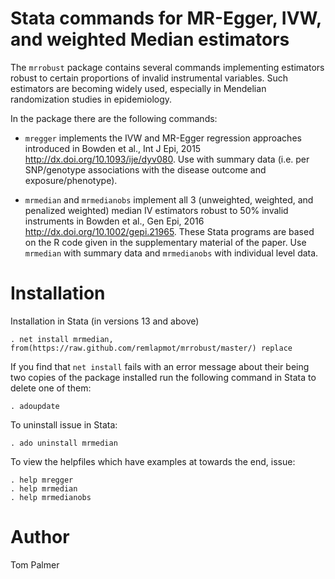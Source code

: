 # Stata commands for MR-Egger, IVW, and weighted Median estimators
The `mrrobust` package contains several commands implementing estimators robust to certain proportions of invalid instrumental variables. Such estimators are becoming widely used, especially in Mendelian randomization studies in epidemiology.

In the package there are the following commands:

 - `mregger` implements the IVW and MR-Egger regression approaches introduced in Bowden et al., Int J Epi, 2015 <http://dx.doi.org/10.1093/ije/dyv080>. Use with summary data (i.e. per SNP/genotype associations with the disease outcome and exposure/phenotype).

 - `mrmedian` and `mrmedianobs` implement all 3 (unweighted, weighted, and penalized weighted) median IV estimators robust to 50% invalid instruments in Bowden et al., Gen Epi, 2016 <http://dx.doi.org/10.1002/gepi.21965>. These Stata programs are based on the R code given in the supplementary material of the paper. Use `mrmedian` with summary data and `mrmedianobs` with individual level data.

Installation
============

Installation in Stata (in versions 13 and above)
```
. net install mrmedian, from(https://raw.github.com/remlapmot/mrrobust/master/) replace
```

If you find that `net install` fails with an error message about their being two copies of the package installed run the following command in Stata to delete one of them:
```
. adoupdate
```

To uninstall issue in Stata:
```
. ado uninstall mrmedian
```

To view the helpfiles which have examples at towards the end, issue:
```
. help mregger
. help mrmedian
. help mrmedianobs
```

Author
=======
Tom Palmer
